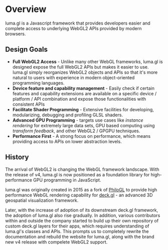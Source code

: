 # Overview

luma.gl is a Javascript framework that provides developers easier and complete access to underlying WebGL2 APIs provided by modern browsers.


## Design Goals

- **Full WebGL2 Access** - Unlike many other WebGL frameworks, luma.gl is designed expose the full WebGL2 APIs but makes it easier to use. luma.gl simply reorganizes WebGL2 objects and APIs so that it's more natural to users with experience in modern object-oriented programming languages.
- **Device feature and capability management** - Easily check if certain features and capability extensions are available on a specific device / platform / API combination and expose those functionalities with consistent APIs
- **Facilitate Shader Programming** - Extensive facilities for developing, modularizing, debugging and profiling GLSL shaders.
- **Advanced GPU Programming** - targets use cases like *instance rendering* for extremely large data sets, GPU based computing using *transform feedback*, and other WebGL2 / GPGPU techniques.
- **Performance First** - A strong focus on performance, which means providing access to APIs on lower abstraction levels.

## History

The arrival of WebGL2 is changing the WebGL framework landscape. With the release of v4, luma.gl is now positioned as a foundation library for high-performance GPU programming in JavaScript.

luma.gl was originally created in 2015 as a fork of [PhiloGL](https://github.com/philogb/philogl) to provide high performance WebGL rendering capability for [deck.gl](https://github.com/uber/deck.gl) - an advanced 3D geospatial visualization framework.

Later, with the increase of adoption of its downstream deck.gl framework, the adoption of luma.gl also rise gradually. In addition, various contributors within and outside the company started to build up their own repository of custom deck.gl layers for their apps, which requires understanding of luma.gl's classes and APIs. This prompts us to completely rewrite the documentation and rebuild the website for luma.gl, along with the brand new v4 release with compelete WebGL2 support.

